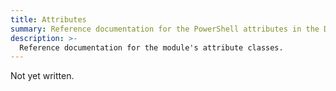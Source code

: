 ```yaml
---
title: Attributes
summary: Reference documentation for the PowerShell attributes in the Documentarian.DevX module.
description: >-
  Reference documentation for the module's attribute classes.
---
```


Not yet written.
